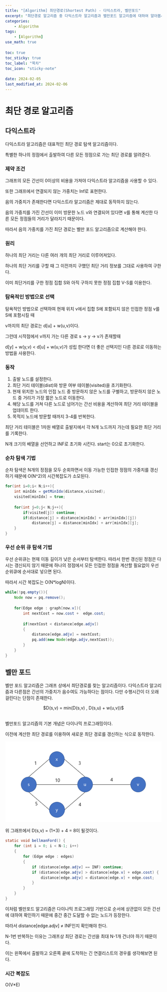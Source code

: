 ```yaml
---
title: "[Algorithm] 최단경로(Shortest Path) - 다익스트라, 벨만포드"
excerpt: "최단경로 알고리즘 중 다익스트라 알고리즘과 벨만포드 알고리즘에 대하여 알아봅시다."
categories:
    - Algorithm
tags:
    - [Algorithm]
use_math: true

toc: true
toc_sticky: true
toc_label: "목차"
toc_icon: "sticky-note"

date: 2024-02-05
last_modified_at: 2024-02-06
---
```


# 최단 경로 알고리즘

## 다익스트라

다익스트라 알고리즘은 대표적인 최단 경로 탐색 알고리즘이다.

특별한 하나의 정점에서 출발하여 다른 모든 정점으로 가는 최단 경로를 알려준다.

### 제약 조건

그래프의 모든 간선이 0이상의 비용을 가져야 다익스트라 알고리즘을 사용할 수 있다.

또한 그래프에서 연결되지 않는 가중치는 Inf로 표현한다.

음의 가중치가 존재한다면 다익스트라 알고리즘은 제대로 동작하지 않는다.

음의 가중치를 가진 간선이 이미 방문한 노드 v와 연결되어 있다면 v를 통해 계산한 다른 모든 정점들의 거리가 달라지기 때문이다. 

따라서 음의 가중치를 가진 최단 경로는 벨만 포드 알고리즘으로 계산해야 한다.  

### 원리

하나의 최단 거리는 다른 여러 개의 최단 거리로 이루어져있다.

하나의 최단 거리를 구할 때 그 이전까지 구했던 최단 거리 정보를 그대로 사용하여 구한다.

이미 최단거리를 구한 정점 집합 S와 아직 구하지 못한 정점 집합 V-S를 이용한다.

### 탐욕적인 방법으로 선택

탐욕적인 방법으로 선택하여 현재 위치 v에서 집합 S에 포함되지 않은 인접한 정점 v를 S에 포함시킬 때 

v까지의 최단 경로는 d[u] + w(u,v)이다.

그런데 시작점에서 v까지 가는 다른 경로 s → y → v가 존재할때 

d[y] + w(y,v) < d[u] + w(u,v)가 성립 한다면 더 좋은 선택지인 다른 경로로 이동하는 방법을 사용한다.

### 동작

1. 출발 노드를 설정한다.
2. 최단 거리 테이블(dist)와 방문 여부 테이블(visited)을 초기화한다.
3. 현재 위치한 노드의 인접 노드 중 방문하지 않은 노드를 구별하고, 방문하지 않은 노드 중 거리가 가장 짧은 노드로 이동한다.
4. 해당 노드를 거쳐 다른 노드로 넘어가는 간선 비용을 계산하여 최단 거리 테이블을 업데이트 한다.
5. 목적지 노드에 방문할 때까지 3-4를 반복한다.

최단 거리 테이블은 1차원 배열로 출발지에서 각 N개 노드까지 가는데 필요한 최단 거리를 기록한다.

N개 크기의 배열을 선언하고 INF로 초기화 시킨다. start는 0으로 초기화한다.

### 순차 탐색 기법

순차 탐색은 N개의 정점을 모두 순회하면서 이동 가능한 인접한 정점의 가중치를 갱신하기 때문에 O(N^2)의 시간복잡도가 소모된다.

```java
for(int i=0;i< N;i++){
    int minIdx = getMinIdx(distance,visited);
    visited[minIdx] = true;

    for(int j=0;j< N;j++){
        if(visited[j]) continue;
        if(distance[j] > distance[minIdx] + arr[minIdx][j])
            distance[j] = distance[minIdx] + arr[minIdx][j];
    }
}
```

### 우선 순위 큐 탐색 기법

우선 순위큐는 현재 이동 길이가 낮은 순서부터 탐색한다. 따라서 한번 갱신된 정점은 다시는 갱신되지 않기 때문에 하나의 정점에서 모든 인접한 정점을 계산할 필요없이 우선순위큐에 순서대로 넣으면 된다.

따라서 시간 복잡도는 O(N*logN)이다.

```java
while(!pq.empty()){
    Node now = pq.remove();

    for(Edge edge : graph[now.v]){
        int nextCost = now.cost +  edge.cost;

        if(nextCost < distance[edge.adjv])
        {
            distance[edge.adjv] = nextCost;
            pq.add(new Node(edge.adjv,nextCost));
        }
    }
}
```

## 벨만 포드

벨만 포드 알고리즘은 그래프 상에서 최단경로를 찾는 알고리즘이다. 다익스트라 알고리즘과 다른점은 간선의 가중치가 음수여도 가능하다는 점이다. 다만 수행시간이 더 오래걸린다는 단점이 존재한다. 

<div style="text-align: center;">
    $D(s,v) = min(D(s,v) , D(s,u) + w(u,v))$
</div>
<br>

벨만포드 알고리즘의 기본 개념은 다이나믹 프로그래밍이다. 

이전에 계산한 최단 경로를 이용하여 새로운 최단 경로를 갱신하는 식으로 동작한다.

<div style="text-align: center;">
    <img src = "/image/posts/algorithm/shortestPath/bellmanFordGraph.png">
</div>

위 그래프에서 D(s,v) = (1+3) + 4 = 8이 될것이다.


```java
static void bellmanFord() {
    for (int i = 0; i < N-1; i++)
    {
        for (Edge edge : edges)
        {
            if (distance[edge.adjv] == INF) continue;
            if (distance[edge.adjv] > distance[edge.v] + edge.cost) {
                distance[edge.adjv] = distance[edge.v] + edge.cost;
            }
        }
    }
}
```
이처럼 벨만포드 알고리즘은 다이나믹 프로그래밍 기반으로 순서에 상관없이 모든 간선에 대하여 확인하기 때문에 중간 중간 도달할 수 없는 노드가 등장한다.

따라서 distance[edge.adjv] ≠ INF인지 확인해야 한다.

N-1번 반복하는 이유는 그래프상 최단 경로는 간선을 최대 N-1개 건너야 하기 때문이다.

이는 왼쪽에서 출발하고 오른쪽 끝에 도착하는 긴 연결리스트의 경우를 생각해보면 된다.

### 시간 복잡도

O(V*E)


